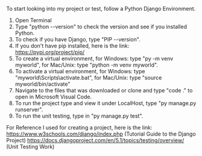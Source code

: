To start looking into my project or test, follow a Python Django Environment.
  1. Open Terminal
  2. Type "python --version" to check the version and see if you installed Python.
  3. To check if you have Django, type "PIP --version".
  4. If you don't have pip installed, here is the link: https://pypi.org/project/pip/
  5. To create a virtual environment, for Windows: type "py -m venv myworld", for Mac/Unix: type "python -m venv myworld".
  6. To activate a virtual environment, for Windows: type "myworld\Scripts\activate.bat", for Mac/Unix: type "source myworld/bin/activate"
  7. Navigate to the files that was downloaded or clone and type "code ." to open in Microsoft Visual Code.
  8. To run the project type and view it under LocalHost, type "py manage.py runserver".
  9. To run the unit testing, type in "py manage.py test".





For Reference I used for creating a project, here is the link:
https://www.w3schools.com/django/index.php (Tutorial Guide to the Django Project)
https://docs.djangoproject.com/en/5.1/topics/testing/overview/ (Unit Testing Work)
